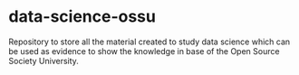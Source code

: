 # data-science-ossu
Repository to store all the material created to study data science which can be used as evidence to show the knowledge in base of the Open Source Society University.
